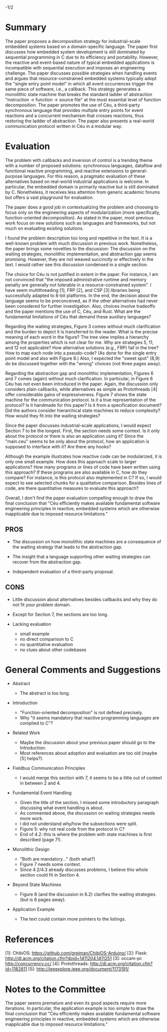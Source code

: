 -1/2

# Summary

The paper proposes a decomposition strategy for industrial-scale embedded
systems based on a domain-specific language.
The paper first discusses how embedded system development is still dominated by
sequential programming in C due to its efficiency and portability.
However, the reactive and event-based nature of typical embedded applications
is incompatible with sequential execution and imposes an engineering challenge.
The paper discusses possible strategies when handling events and argues that
resource-constrained embedded systems typically adopt the "single entry point
model" in which all event occurrences trigger the same piece of software, i.e.,
a callback.
This strategy generates a monolithic state machine that breaks the standard
ladder of abstraction "instruction -> function -> source file" at the most
essential level of function decomposition.
The paper promotes the use of Céu, a third-party synchronous language that
provides multiple entry points for event reactions and a concurrent mechanism
that crosses reactions, thus restoring the ladder of abstraction.
The paper also presents a real-world communication protocol written in Céu in a
modular way.

# Evaluation

The problem with callbacks and inversion of control is a trending theme with
a number of proposed solutions:
synchronous languages, dataflow and functional reactive programming, and
reactive extensions to general-purpose languages.
For this reason, a pragmatic evaluation of these alternatives based on
real-world industrial applications is welcome.
In particular, the embedded domain is primarily reactive but is still dominated
by C.
Nonetheless, it receives less attention from generic academic forums but
offers a vast playground for evaluation.

The paper does a good job in contextualizing the problem and choosing to focus
only on the engineering aspects of modularization (more specifically,
function-oriented decomposition).
As stated in the paper, most previous work focus on new solutions such as
languages and frameworks, but not much on evaluating existing solutions.

I found the problem description too long and repetitive in the text.
It is a well-known problem with much discussion in previous work.
Nonetheless, the paper brings some novelties to the discussion:
The discussion on the waiting strategies, monolithic implementation, and
abstraction gap seems promising.
However, they are not weaved succinctly or effectively in the text.
I would rather see this discussion condensed in a single section.

The choice for Céu is not justified in extent in the paper.
For instance, I am not convinced that "the imposed administrative runtime and
memory penalty are generally not tolerable in a resource-constrained system".
I have seem multithreading [1], FRP [2], and CSP [3] libraries being
successfully adapted to 8-bit platforms.
In the end, the decision about the language seems to be preconceived, as if the
other alternatives had never been considered for further investigation.
Also, choices involve tradeoffs and the paper mentions the use of C, Céu, and
Rust.
What are the fundamental limitations of Céu that demand these auxiliary
languages?

Regarding the waiting strategies, Figure 3 comes without much clarification
and the burden to depict it is transferred to the reader.
What is the precise meaning of each word in the figure?
The tree view implies a hierarchy among the properties which is not clear for
me.
Why are strategies 5, 11, and 12 not applicable?
How alternative solutions (e.g., FRP) fall in the tree?
How to map each node into a pseudo-code?
(As done for the single entry point model and also with Figure 8.)
Also, I expected the "sweet spot" (8,9) do be discussed together with the
"wrong" choices (not three pages away).

Regarding the abstraction gap and monolithic implementation, Figures 6 and 7
comes (again) without much clarification.
In particular, in Figure 6 Céu has not even been introduced in the paper.
Again, the discussion only considers plain callbacks, while alternatives as
simple as Protothreads [4] offer considerable gains of expressiveness.
Figure 7 shows the state machine for the communication protocol.
Is it a true representation of the protocol?
Is it handmade for this paper?
Is it from a specification document?
Did the authors consider hierarchical state machines to reduce complexity?
How would they fit into the waiting strategies?

Since the paper discusses industrial-scale applications, I would expect
Section 7 to be the longest.
First, the section needs some context.
Is it only about the protocol or there is also an application using it?
Since the "main.ceu" seems to be only about the protocol, how an application is
supposed to interface with it?
Are there any hooks?

Although the example illustrates how reactive code can be modularized, it is
only one small example.
How does this approach scale to larger applications?
How many programs or lines of code have been written using this approach?
If these programs are also available in C, how do they compare?
For instance, is this protocol also implemented in C?
If so, I would expect to see selected chunks for a qualitative comparison.
Besides lines of code, are there quantitative measures to evaluate this
approach?

Overall, I don't find the paper evaluation compelling enough to draw the final
conclusion that "Céu efficiently makes available fundamental software
engineering principles in reactive, embedded systems which are otherwise
inapplicable due to imposed resource limitations."

## PROS

- The discussion on how monolithic state machines are a consequence of the
  waiting strategy that leads to the abstraction gap.

- The insight that a language supporting other waiting strategies can recover
  from the abstraction gap.

- Independent evaluation of a third-party proposal.

## CONS

- Little discussion about alternatives besides callbacks and why they do not
  fit your problem domain.

- Except for Section 7, the sections are too long.

- Lacking evaluation
    - small example
    - no direct comparison to C
    - no quantitative evaluation
    - no clues about other codebases

# General Comments and Suggestions

- Abstract
    - The abstract is too long.

- Introduction
    - "Function-oriented decomposition" is not defined precisely.
    - Why "it seems mandatory that reactive programming languages are complied
      to C"?

- Related Work
    - Maybe the discussion about your previous paper should go to the
      Introduction.
    - Most references about adoption and evaluation are too old (maybe [5]
      helps?).

- Fieldbus Communication Principles
    - I would merge this section with 7, it seems to be a little out of context
      in between 2 and 4.

- Fundamental Event Handling
    - Given the title of the section, I missed some introductory paragraph
      discussing what event handling is about.
    - As commented above, the discussion on waiting strategies needs more work.
    - I did not understand why/how the subsections were split.
    - Figure 5: why not real code from the protocol in C?
    - End of 4.2: this is where the problem with state machines is first
      described (page 7!).

- Monolithic Design
    - "Both are mandatory..." (both what?)
    - Figure 7 needs some context.
    - Since 4.2/4.3 already discusses problems, I believe this whole section
      could fit in Section 4.

- Beyond State Machines
    - Figure 8 (and the discussion in 6.2) clarifies the waiting strategies
      (but is 6 pages away).

- Application Example
    - The text could contain more pointers to the listings.

# References

[1]: ChibiOS:       https://github.com/greiman/ChibiOS-Arduino/
[2]: Flask:         http://dl.acm.org/citation.cfm?doid=1411204.1411251
[3]: occam-pi:      http://concurrency.cc/
[4]: Protothreads:  http://dl.acm.org/citation.cfm?id=1182811
[5]: http://ieeexplore.ieee.org/document/1173191/

# Notes to the Committee

The paper seems premature and even its good aspects require more iterations.
In particular, the application example is too simple to draw the final
conclusion that "Céu efficiently makes available fundamental software
engineering principles in reactive, embedded systems which are otherwise
inapplicable due to imposed resource limitations."
